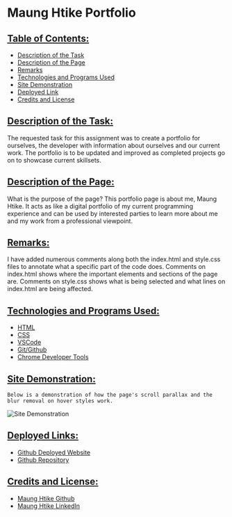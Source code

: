 # Maung Htike Portfolio

## <ins> Table of Contents: </ins>

- [Description of the Task](#description-of-the-task)
- [Description of the Page](#description-of-the-page)
- [Remarks](#remarks)
- [Technologies and Programs Used](#technologies-and-programs-used)
- [Site Demonstration](#site-demonstration)
- [Deployed Link](#deployed-link)
- [Credits and License](#credits-and-License)

## <ins> Description of the Task: </ins>

The requested task for this assignment was to create a portfolio for ourselves, the developer with information about ourselves and our current work. The portfolio is to be updated and improved as completed projects go on to showcase current skillsets. 

## <ins> Description of the Page: </ins>

What is the purpose of the page? This portfolio page is about me, Maung Htike. It acts as like a digital portfolio of my current programming experience and can be used by interested parties to learn more about me and my work from a professional viewpoint.

## <ins> Remarks: </ins>

I have added numerous comments along both the index.html and style.css files to annotate what a specific part of the code does. Comments on index.html shows where the important elements and sections of the page are. Comments on style.css shows what is being selected and what lines on index.html are being affected.

## <ins> Technologies and Programs Used: </ins> 

- [HTML](https://developer.mozilla.org/en-US/docs/Web/HTML)
- [CSS](https://developer.mozilla.org/en-US/docs/Web/CSS)
- [VSCode](https://code.visualstudio.com/)
- [Git/Github](https://github.com/)
- [Chrome Developer Tools](https://developer.chrome.com/docs/devtools/)

## <ins> Site Demonstration: </ins>

    Below is a demonstration of how the page's scroll parallax and the blur removal on hover styles work. 
![Site Demonstration](./assets/images/site-demonstration.gif)

## <ins> Deployed Links: </ins>

- [Github Deployed Website](https://github.com/Sfzmango/Maung-H-Portfolio)
- [Github Repository](https://sfzmango.github.io/Maung-H-Portfolio/)

## <ins> Credits and License: </ins>

- [Maung Htike Github](https://github.com/Sfzmango)
- [Maung Htike LinkedIn](https://www.linkedin.com/in/maung-htike-482b4b143)
